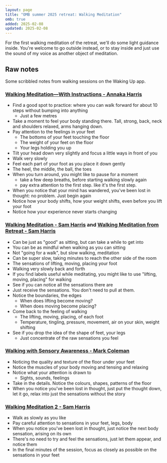 ```yaml
---
layout: page
title: "OMB summer 2025 retreat: Walking Meditation"
omb: true
added: 2025-02-08
updated: 2025-02-08
---
```


For the first walking meditation of the retreat, we'll do some light guidance inside. You're welcome to go outside instead, or to stay inside and just use the sound of my voice as another object of meditation.

## Raw notes

Some scribbled notes from walking sessions on the Waking Up app.

### [Walking Meditation—With Instructions - Annaka Harris](https://dynamic.wakingup.com/course/CO85EFB29?code=SC541514D&share_id=5E565DED&source=content%20share)

- Find a good spot to practice: where you can walk forward for about 10 steps without bumping into anything
    - Just a few metres
- Take a moment to feel your body standing there. Tall, strong, back, neck and shoulders relaxed, arms hanging down.
- Pay attention to the feelings in your feet
    - The bottoms of your feet touching the floor
    - The weight of your feet on the floor
    - Your legs holding you up
- Tilt your head down very slightly and focus a little ways in front of you
- Walk very slowly
- Feel each part of your foot as you place it down gently
- The heel, the middle, the ball, the toes
- When you turn around, you might like to pause for a moment
    - take a few deep breaths, before starting walking slowly again
    - pay extra attention to the first step. like it's the first step.
- When you notice that your mind has wandered, you've been lost in thought: no problem. Just begin again
- Notice how your body shifts, how your weight shifts, even before you lift your foot
- Notice how your experience never starts changing

### [Walking Meditation - Sam Harris](https://dynamic.wakingup.com/course/CO566AA21?code=SC541514D&share_id=E579D643&source=content%20share) and [Walking Meditation from Retreat - Sam Harris](https://dynamic.wakingup.com/course/C1C0E1?code=SC541514D&share_id=339F09F7&source=content%20share)

- Can be just as "good" as sitting, but can take a while to get into
- You can be as mindful when walking as you can sitting
- Not "going for a walk", but slow walking, meditation
- Can be super slow, taking minutes to reach the other side of the room
- The sensations of lifting, moving, placing your foot
- Walking very slowly back and forth
- If you find labels useful while meditating, you might like to use "lifting, moving, placing" for walking
- See if you can notice all the sensations there are
- Just receive the sensations. You don't need to pull at them.
- Notice the boundaries, the edges
    - When does lifting become moving?
    - When does moving become placing?
- Come back to the feeling of walking
    - The lifting, moving, placing, of each foot
    - Temperature, tingling, pressure, movement, air on your skin, weight shifting
- See if you drop the idea of the shape of feet, your legs
    - Just concentrate of the raw sensations you feel

### [Walking with Sensory Awareness - Mark Coleman](https://dynamic.wakingup.com/course/CODD12C?code=SC541514D&share_id=149D5DC7&source=content%20share)

- Noticing the quality and texture of the floor under your feet
- Notice the muscles of your body moving and tensing and relaxing
- Notice what your attention is drawn to
    - Sights, sounds, feelings
- Take in the details. Notice the colours, shapes, patterns of the floor
- When you notice you've been lost in thought, just put the thought down, let it go, relax into just the sensations without the story

### [Walking Meditation 2 - Sam Harris](https://dynamic.wakingup.com/course/C5C571?code=SC541514D&share_id=F1E1F8DD&source=content%20share)

- Walk as slowly as you like
- Pay careful attention to sensations in your feet, legs, body
- When you notice you've been lost in thought, just notice the next body sensation, arising on its own
- There's no need to try and feel the sensations, just let them appear, and notice them
- In the final minutes of the session, focus as closely as possible on the sensations in your feet
